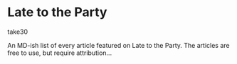 # Late to the Party

take30

An MD-ish list of every article featured on Late to the Party. The articles are free to use, but require attribution...

